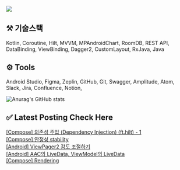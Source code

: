 


<a href="mailto:bvegemilb@gmail.com" target="_blank"><img src="https://img.shields.io/badge/Gmail-c5221f?style=flat-square&logo=Gmail&logoColor=white"/></a>



## ⚒️ 기술스택

Kotlin, Coroutine, Hilt, MVVM, MPAndroidChart, RoomDB, REST API, DataBinding, ViewBinding, Dagger2, CustomLayout, RxJava, Java




## ⚙️ Tools

Android Studio, Figma, Zeplin, GitHub, Git, Swagger, Amplitude, Atom, Slack, Jira, Confluence, Notion,




![Anurag's GitHub stats](https://github-readme-stats.vercel.app/api?username=eunie9498&show_icons=true&theme=radical)



## ✅  Latest Posting Check Here 

[[Compose] 의존성 주입 (Dependency Injection) (ft.hilt) - 1](https://kong-droid.com/entry/Compose-%EC%9D%98%EC%A1%B4%EC%84%B1-%EC%A3%BC%EC%9E%85-Dependency-Injection-fthilt-1) <br>[[Compose] 안정성 stability](https://kong-droid.com/entry/Compose-%EC%95%88%EC%A0%95%EC%84%B1-stability) <br>[[Android] ViewPager2 감도 조절하기](https://kong-droid.com/entry/Android-ViewPager2-%EA%B0%90%EB%8F%84-%EC%A1%B0%EC%A0%88%ED%95%98%EA%B8%B0) <br>[[Android] AAC의 LiveData, ViewModel의 LiveData](https://kong-droid.com/entry/Android-AAC%EC%9D%98-LiveData-ViewModel%EC%9D%98-LiveData) <br>[[Compose] Rendering](https://kong-droid.com/entry/Compose-Rendering) <br>